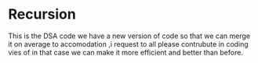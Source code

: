 # Recursion
This is the DSA code 
we have a new version of code so that we can merge it on average to accomodation ,i request to all please contrubute in coding vies of in that case we can make it more efficient and better than before. 
